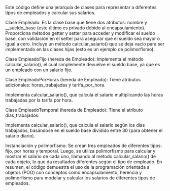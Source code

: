 Este código define una jerarquía de clases para representar a diferentes tipos de empleados y calcular sus salarios.

Clase Empleado:
Es la clase base que tiene dos atributos: nombre y __sueldo_base (este último es privado debido al encapsulamiento).
Proporciona métodos getter y setter para acceder y modificar el sueldo base, con validación en el setter para asegurar que el sueldo sea mayor o igual a cero.
Incluye un método calcular_salario() que se deja vacío para ser implementado en las clases hijas (esto es un ejemplo de polimorfismo).

Clase EmpleadoFijo (hereda de Empleado):
Implementa el método calcular_salario(), el cual simplemente devuelve el sueldo base, ya que es un empleado con un salario fijo.

Clase EmpleadoPorHoras (hereda de Empleado):
Tiene atributos adicionales: horas_trabajadas y tarifa_por_hora.

Implementa calcular_salario(), que calcula el salario multiplicando las horas trabajadas por la tarifa por hora.

Clase EmpleadoTemporal (hereda de Empleado):
Tiene el atributo dias_trabajados.

Implementa calcular_salario(), que calcula el salario según los días trabajados, basándose en el sueldo base dividido entre 30 (para obtener el salario diario).

Instanciación y polimorfismo:
Se crean tres empleados de diferentes tipos: fijo, por horas y temporal.
Luego, se utiliza polimorfismo para calcular y mostrar el salario de cada uno, llamando al método calcular_salario() de cada objeto, lo que da resultados diferentes según el tipo de empleado.
En resumen, el código demuestra el uso de la programación orientada a objetos (POO) con conceptos como encapsulamiento, herencia y polimorfismo para modelar y calcular los salarios de diferentes tipos de empleados.
